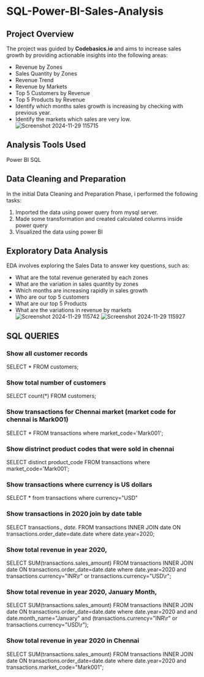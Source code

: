 # SQL-Power-BI-Sales-Analysis

## Project Overview

 The project was guided by **Codebasics.io** and aims to increase sales growth by providing actionable insights into the following areas:
- Revenue by Zones
- Sales Quantity by Zones
- Revenue Trend
- Revenue by Markets
- Top 5 Customers by Revenue
- Top 5 Products by Revenue
- Identify which months sales growth is increasing by checking with previous year.
- Identify the markets which sales are very low.
![Screenshot 2024-11-29 115715](https://github.com/user-attachments/assets/1ee767c8-6f9b-4157-8d4d-526dd21c022d)


## Analysis Tools Used
Power BI
SQL

## Data Cleaning and Preparation
In the initial Data Cleaning and Preparation Phase, i performed the following tasks:
1. Imported the data using power query from mysql server.
2. Made some transformation and created calculated columns inside power query
3. Visualized the data using power BI

## Exploratory Data Analysis
EDA involves exploring the Sales Data to answer key questions, such as:
- What are the total revenue generated by each zones
- What are the variation in sales quantity by zones
- Which months are increasing rapidly in sales growth
- Who are our top 5 customers
- What are our top 5 Products
- What are the variations in revenue by markets
![Screenshot 2024-11-29 115742](https://github.com/user-attachments/assets/c0d99a1e-406b-4c88-94f2-d6e99b77c644)
![Screenshot 2024-11-29 115927](https://github.com/user-attachments/assets/86f3b8e6-e73f-4f65-939f-86419b32a3d8)

  

## SQL QUERIES

### Show all customer records

SELECT * FROM customers;

### Show total number of customers

SELECT count(*) FROM customers;

### Show transactions for Chennai market (market code for chennai is Mark001)

SELECT * FROM transactions where market_code='Mark001';

### Show distrinct product codes that were sold in chennai

SELECT distinct product_code FROM transactions where market_code='Mark001';

### Show transactions where currency is US dollars

SELECT * from transactions where currency="USD"

### Show transactions in 2020 join by date table

SELECT transactions.*, date.* FROM transactions INNER JOIN date ON transactions.order_date=date.date where date.year=2020;

### Show total revenue in year 2020,

SELECT SUM(transactions.sales_amount) FROM transactions INNER JOIN date ON transactions.order_date=date.date where date.year=2020 and transactions.currency="INR\r" or transactions.currency="USD\r";

### Show total revenue in year 2020, January Month,

SELECT SUM(transactions.sales_amount) FROM transactions INNER JOIN date ON transactions.order_date=date.date where date.year=2020 and and date.month_name="January" and (transactions.currency="INR\r" or transactions.currency="USD\r");

### Show total revenue in year 2020 in Chennai

SELECT SUM(transactions.sales_amount) FROM transactions INNER JOIN date ON transactions.order_date=date.date where date.year=2020 and transactions.market_code="Mark001";
